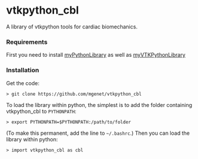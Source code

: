 # vtkpython_cbl
A library of vtkpython tools for cardiac biomechanics.
### Requirements
First you need to install [myPythonLibrary](https://github.com/mgenet/myPythonLibrary) as well as [myVTKPythonLibrary](https://github.com/mgenet/myVTKPythonLibrary)
### Installation
Get the code:
```
> git clone https://github.com/mgenet/vtkpython_cbl
```
To load the library within python, the simplest is to add the folder containing vtkpython_cbl to `PYTHONPATH`:
```
> export PYTHONPATH=$PYTHONPATH:/path/to/folder
```
(To make this permanent, add the line to `~/.bashrc`.)
Then you can load the library within python:
```
> import vtkpython_cbl as cbl
```
